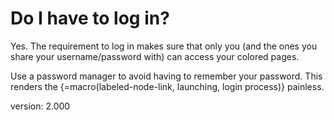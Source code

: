 # Do I have to log in?

Yes.
The requirement to log in makes sure that only you (and the ones you share your username/password with) can access your colored pages.

Use a password manager to avoid having to remember your password.
This renders the {=macro(labeled-node-link, launching, login process)} painless.

version: 2.000
